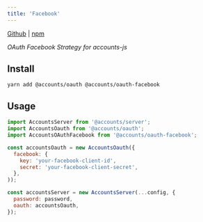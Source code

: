 ```yaml
---
title: 'Facebook'
---
```


[Github](https://github.com/accounts-js/accounts/tree/master/packages/oauth-facebook) |
[npm](https://www.npmjs.com/package/@accounts/oauth-facebook)

_OAuth Facebook Strategy for accounts-js_

## Install

```
yarn add @accounts/oauth @accounts/oauth-facebook
```

## Usage

```javascript
import AccountsServer from '@accounts/server';
import AccountsOauth from '@accounts/oauth';
import AccountsOAuthFacebook from '@accounts/oauth-facebook';

const accountsOauth = new AccountsOauth({
  facebook: {
    key: 'your-facebook-client-id',
    secret: 'your-facebook-client-secret',
  },
));

const accountsServer = new AccountsServer(...config, {
  password: password,
  oauth: accountsOauth,
});
```
